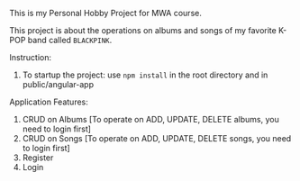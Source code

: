 This is my Personal Hobby Project for MWA course.

This project is about the operations on albums and songs of my favorite K-POP band called `BLACKPINK`.


Instruction:

1. To startup the project: use `npm install` in the root directory and in public/angular-app


Application Features:
    
1. CRUD on Albums [To operate on ADD, UPDATE, DELETE albums, you need to login first]
2. CRUD on Songs [To operate on ADD, UPDATE, DELETE songs, you need to login first]
3. Register
4. Login